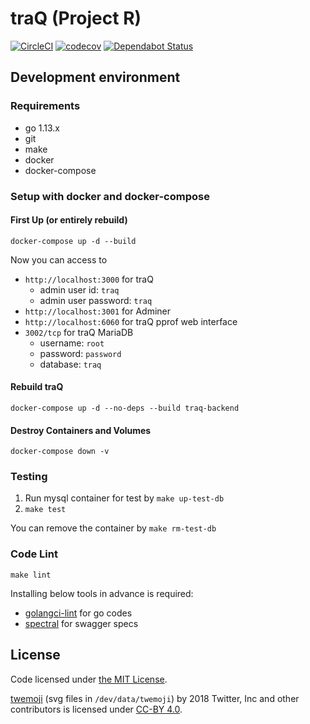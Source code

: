 # traQ (Project R)

[![CircleCI](https://circleci.com/gh/traPtitech/traQ.svg?style=shield)](https://circleci.com/gh/traPtitech/traQ)
[![codecov](https://codecov.io/gh/traPtitech/traQ/branch/master/graph/badge.svg)](https://codecov.io/gh/traPtitech/traQ)
[![Dependabot Status](https://api.dependabot.com/badges/status?host=github&repo=traPtitech/traQ)](https://dependabot.com)


## Development environment

### Requirements

- go 1.13.x
- git
- make
- docker
- docker-compose

### Setup with docker and docker-compose

#### First Up (or entirely rebuild)
`docker-compose up -d --build`

Now you can access to
+ `http://localhost:3000` for traQ
    + admin user id: `traq`
    + admin user password: `traq`
+ `http://localhost:3001` for Adminer
+ `http://localhost:6060` for traQ pprof web interface
+ `3002/tcp` for traQ MariaDB
    + username: `root`
    + password: `password`
    + database: `traq`

#### Rebuild traQ
`docker-compose up -d --no-deps --build traq-backend`

#### Destroy Containers and Volumes
`docker-compose down -v`

### Testing
1. Run mysql container for test by `make up-test-db`
2. `make test`

You can remove the container by `make rm-test-db`

### Code Lint
`make lint`

Installing below tools in advance is required:
+ [golangci-lint](https://github.com/golangci/golangci-lint) for go codes
+ [spectral](https://github.com/stoplightio/spectral) for swagger specs

## License
Code licensed under [the MIT License](https://github.com/traPtitech/traQ/blob/master/LICENSE).

[twemoji](https://twemoji.twitter.com) (svg files in `/dev/data/twemoji`) by 2018 Twitter, Inc and other contributors is licensed under [CC-BY 4.0](https://creativecommons.org/licenses/by/4.0/). 
